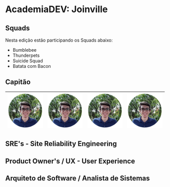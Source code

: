 # AcademiaDEV: Joinville

## Squads

Nesta edição estão participando os Squads abaixo:

* Bumblebee
* Thunderpets
* Suicide Squad
* Batata com Bacon

## Capitão

| ![Vinicius](.gitbook/assets/vinicius.png) | ![Vinicius](.gitbook/assets/vinicius.png) | ![Vinicius](.gitbook/assets/vinicius.png)| ![Vinicius](.gitbook/assets/vinicius.png)|
| :--- | :--- | :--- | :--- |


## SRE's - Site Reliability Engineering

## Product Owner's / UX - User Experience

## Arquiteto de Software / Analista de Sistemas

